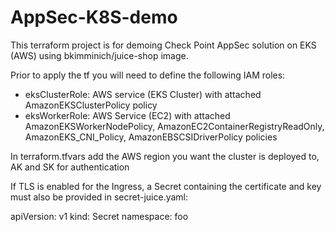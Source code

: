 # AppSec-K8S-demo

This terraform project is for demoing Check Point AppSec solution on EKS (AWS) using bkimminich/juice-shop image.

Prior to apply the tf you will need to define the following IAM roles:

  * eksClusterRole: AWS service (EKS Cluster) with attached AmazonEKSClusterPolicy policy
  * eksWorkerRole: AWS Service (EC2) with attached AmazonEKSWorkerNodePolicy, AmazonEC2ContainerRegistryReadOnly, AmazonEKS_CNI_Policy, AmazonEBSCSIDriverPolicy policies

In terraform.tfvars add the AWS region you want the cluster is deployed to, AK and SK for authentication

If TLS is enabled for the Ingress, a Secret containing the certificate and key must also be provided in secret-juice.yaml:

 apiVersion: v1
 kind: Secret
   namespace: foo
   
